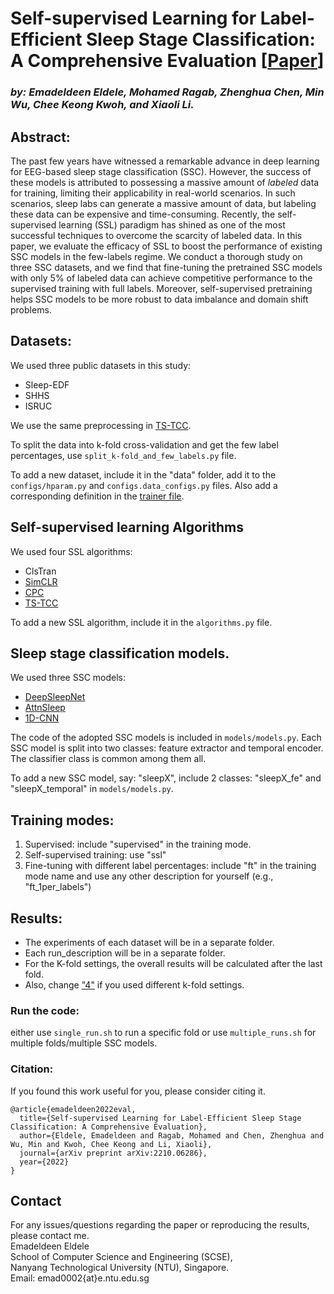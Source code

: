 # Self-supervised Learning for Label-Efficient Sleep Stage Classification: A Comprehensive Evaluation [[Paper](https://arxiv.org/abs/2210.06286)]
### *by: Emadeldeen Eldele, Mohamed Ragab, Zhenghua Chen, Min Wu, Chee Keong Kwoh, and Xiaoli Li.*

## Abstract:
The past few years have witnessed a remarkable advance in deep learning for EEG-based sleep stage classification (SSC). 
However, the success of these models is attributed to possessing a massive amount of _labeled_ data for training, limiting their applicability in real-world scenarios. 
In such scenarios, sleep labs can generate a massive amount of data, but labeling these data can be expensive and time-consuming. 
Recently, the self-supervised learning (SSL) paradigm has shined as one of the most successful techniques to overcome the scarcity of labeled data.
In this paper, we evaluate the efficacy of SSL to boost the performance of existing SSC models in the few-labels regime.
We conduct a thorough study on three SSC datasets, and we find that fine-tuning the pretrained SSC models with only 5\% of labeled data can achieve competitive performance to the supervised training with full labels. Moreover, self-supervised pretraining helps SSC models to be more robust to data imbalance and domain shift problems.


## Datasets:
We used three public datasets in this study:
- Sleep-EDF
- SHHS
- ISRUC

We use the same preprocessing in [TS-TCC](https://github.com/emadeldeen24/TS-TCC).

To split the data into k-fold cross-validation and get the few label percentages, use `split_k-fold_and_few_labels.py` file.

To add a new dataset, include it in the "data" folder, add it to the `configs/hparam.py`
and `configs.data_configs.py` files. 
Also add a corresponding definition in the [trainer file](https://github.com/emadeldeen24/eval_ssl_ssc/blob/aba1d27fb0694146b3461b114874f5a5639cdc1b/trainer.py#L59).

## Self-supervised learning Algorithms
We used four SSL algorithms:
- ClsTran
- [SimCLR](http://proceedings.mlr.press/v119/chen20j/chen20j.pdf)
- [CPC](https://arxiv.org/abs/1807.03748)
- [TS-TCC](https://www.ijcai.org/proceedings/2021/0324.pdf)

To add a new SSL algorithm, include it in the `algorithms.py` file.


## Sleep stage classification models.
We used three SSC models:
- [DeepSleepNet](https://arxiv.org/abs/1703.04046)
- [AttnSleep](https://ieeexplore.ieee.org/document/9417097/)
- [1D-CNN](https://www.ijcai.org/proceedings/2021/0324.pdf)

The code of the adopted SSC models is included in `models/models.py`. Each SSC model is split into
two classes: feature extractor and temporal encoder. The classifier class is common among them all.

To add a new SSC model, say: "sleepX", include 2 classes:
"sleepX_fe" and "sleepX_temporal" in `models/models.py`.

## Training modes:
<ol>
    <li>Supervised: include "supervised" in the training mode.</li>
    <li>Self-supervised training: use "ssl"</li>
    <li>Fine-tuning with different label percentages: include "ft" in the training mode
name and use any other description for yourself (e.g., "ft_1per_labels")</li>
</ol>


## Results:
- The experiments of each dataset will be in a separate folder.
- Each run_description will be in a separate folder.
- For the K-fold settings, the overall results will be calculated after the last fold.
- Also, change ["4"](https://github.com/emadeldeen24/eval_ssl_ssc/blob/aba1d27fb0694146b3461b114874f5a5639cdc1b/trainer.py#L171) if you used different k-fold settings.


### Run the code:
either use `single_run.sh` to run a specific fold
or use `multiple_runs.sh` for multiple folds/multiple SSC models.


### Citation:
If you found this work useful for you, please consider citing it.
```
@article{emadeldeen2022eval,
  title={Self-supervised Learning for Label-Efficient Sleep Stage Classification: A Comprehensive Evaluation},
  author={Eldele, Emadeldeen and Ragab, Mohamed and Chen, Zhenghua and Wu, Min and Kwoh, Chee Keong and Li, Xiaoli},
  journal={arXiv preprint arXiv:2210.06286},
  year={2022}
}
```


## Contact
For any issues/questions regarding the paper or reproducing the results, please contact me.   
Emadeldeen Eldele   
School of Computer Science and Engineering (SCSE),   
Nanyang Technological University (NTU), Singapore.   
Email: emad0002{at}e.ntu.edu.sg   
